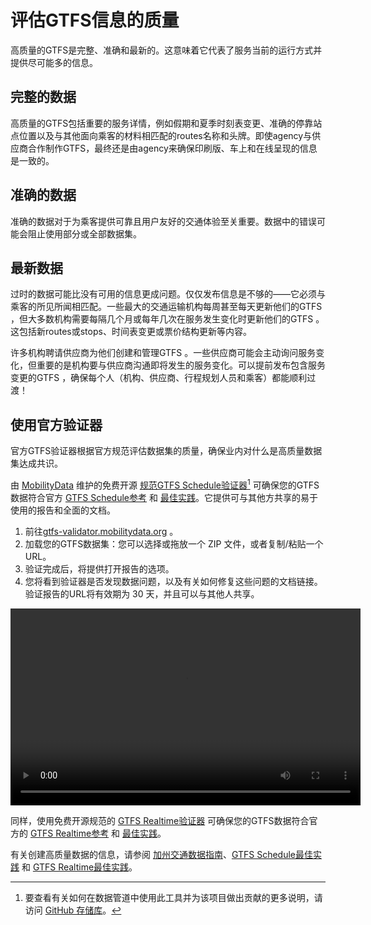 # 评估GTFS信息的质量 
 
 高质量的GTFS是完整、准确和最新的。这意味着它代表了服务当前的运行方式并提供尽可能多的信息。
 
## 完整的数据 
 
 高质量的GTFS包括重要的服务详情，例如假期和夏季时刻表变更、准确的停靠站点位置以及与其他面向乘客的材料相匹配的routes名称和头牌。即使agency与供应商合作制作GTFS，最终还是由agency来确保印刷版、车上和在线呈现的信息是一致的。
 
## 准确的数据 
 
 准确的数据对于为乘客提供可靠且用户友好的交通体验至关重要。数据中的错误可能会阻止使用部分或全部数据集。
 
## 最新数据 
 
 过时的数据可能比没有可用的信息更成问题。仅仅发布信息是不够的——它必须与乘客的所见所闻相匹配。一些最大的交通运输机构每周甚至每天更新他们的GTFS ，但大多数机构需要每隔几个月或每年几次在服务发生变化时更新他们的GTFS 。这包括新routes或stops、时间表变更或票价结构更新等内容。
 
 许多机构聘请供应商为他们创建和管理GTFS 。一些供应商可能会主动询问服务变化，但重要的是机构要与供应商沟通即将发生的服务变化。可以提前发布包含服务变更的GTFS ，确保每个人（机构、供应商、行程规划人员和乘客）都能顺利过渡！
 
## 使用官方验证器
 
 官方GTFS验证器根据官方规范评估数据集的质量，确保业内对什么是高质量数据集达成共识。 
 
 由 [MobilityData](https://mobilitydata.org/) 维护的免费开源 [规范GTFS Schedule验证器](https://mobilitydata.org/)[^1] 可确保您的GTFS数据符合官方 [GTFS Schedule参考](../../documentation/schedule/reference/) 和 [最佳实践](../../documentation/schedule/schedule_best_practices)。它提供可与其他方共享的易于使用的报告和全面的文档。
 
<div class="usage"> 
<div class="usage-list"> 
<ol> 
<li>前往<a href="https://gtfs-validator.mobilitydata.org/">gtfs-validator.mobilitydata.org</a> 。</li> 
<li>加载您的GTFS数据集：您可以选择或拖放一个 ZIP 文件，或者复制/粘贴一个URL。</li> 
<li>验证完成后，将提供打开报告的选项。</li> 
<li>您将看到验证器是否发现数据问题，以及有关如何修复这些问题的文档链接。验证报告的URL将有效期为 30 天，并且可以与其他人共享。</li> 
</ol> 
</div> 
<div class="usage-video"> 
<video class="center" width="560" height="315" controls> 
<source src="../../assets/validator_demo_large.mp4" type="video/mp4"> 
</video> 
</div> 
</div> 
 
 同样，使用免费开源规范的 [GTFS Realtime验证器](https:) 可确保您的GTFS数据符合官方的 [GTFS Realtime参考](../../documentation/realtime/reference/) 和 [最佳实践](../../documentation/realtime/realtime_best_practices)。
 
 有关创建高质量数据的信息，请参阅 [加州交通数据指南](https:)、[GTFS Schedule最佳实践](../../documentation/schedule/schedule_best_practices) 和 [GTFS Realtime最佳实践](../../documentation/realtime/realtime_best_practices)。 
 
 [^1]: 要查看有关如何在数据管道中使用此工具并为该项目做出贡献的更多说明，请访问 [GitHub 存储库](https:)。
 

